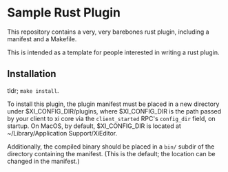 # Sample Rust Plugin

This repository contains a very, very barebones rust plugin, including
a manifest and a Makefile.

This is intended as a template for people interested in writing a rust plugin.

## Installation

tldr; `make install`.

To install this plugin, the plugin manifest must be placed in a new directory under
$XI_CONFIG_DIR/plugins, where $XI_CONFIG_DIR is the path passed by your client
to xi core via the `client_started` RPC's `config_dir` field, on startup.
On MacOS, by default, $XI_CONFIG_DIR is located at ~/Library/Application Support/XiEditor.

Additionally, the compiled binary should be placed in a `bin/` subdir of the
directory containing the manifest. (This is the default; the location can be
changed in the manifest.)



